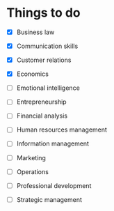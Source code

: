 # Things to do

- [x] Business law

- [x] Communication skills

- [x] Customer relations

- [x] Economics

- [ ] Emotional intelligence

- [ ] Entrepreneurship

- [ ] Financial analysis

- [ ] Human resources management

- [ ] Information management

- [ ] Marketing

- [ ] Operations

- [ ] Professional development

- [ ] Strategic management

